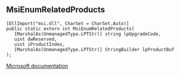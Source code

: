 ## MsiEnumRelatedProducts

```
[DllImport("msi.dll", CharSet = CharSet.Auto)]
public static extern int MsiEnumRelatedProducts(
   [MarshalAs(UnmanagedType.LPTStr)] string lpUpgradeCode,
   uint dwReserved,
   uint iProductIndex,
   [MarshalAs(UnmanagedType.LPTStr)] StringBuilder lpProductBuf
);
```

[Microsoft documentation](https://docs.microsoft.com/en-us/windows/win32/api/msi/nf-msi-msienumrelatedproductsw)
